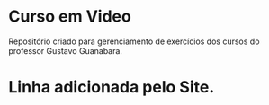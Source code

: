 # Curso em Video
 Repositório criado para gerenciamento de exercícios dos cursos do professor Gustavo Guanabara.

# Linha adicionada pelo Site.
